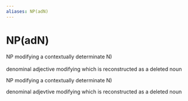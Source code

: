 ```yaml
---
aliases: NP(adN)
---
```

# NP(adN)

NP modifying a contextually determinate N)<br><br>denominal adjective modifying which is reconstructed as a deleted noun<br>

NP modifying a contextually determinate N)



denominal adjevtive modifying which is reconstructed as a deleted noun
> 